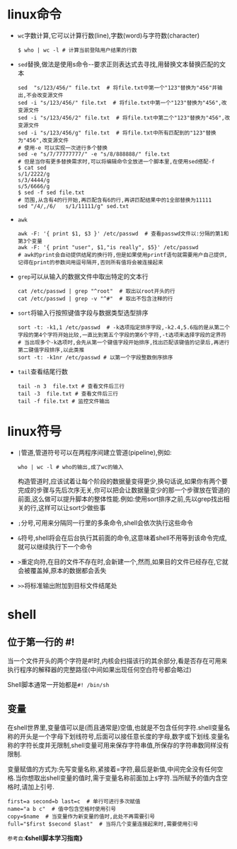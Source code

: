 # linux命令

- `wc`字数计算,它可以计算行数(line),字数(word)与字符数(character)

  ```
  $ who | wc -l # 计算当前登陆用户结果的行数
  ```

- `sed`替换,做法是使用s命令--要求正则表达式去寻找,用替换文本替换匹配的文本

  ```
  sed  "s/123/456/" file.txt  # 将file.txt中第一个"123"替换为"456"并输出,不会改变源文件
  sed -i "s/123/456/" file.txt  # 将file.txt中第一个"123"替换为"456",改变源文件
  sed -i "s/123/456/2" file.txt  # 将file.txt中第二个"123"替换为"456",改变源文件
  sed -i "s/123/456/g" file.txt  # 将file.txt中所有匹配到的"123"替换为"456",改变源文件
  # 使用-e 可以实现一次进行多个替换
  sed -e "s/7/77777777/" -e "s/8/888888/" file.txt
  # 但是当你有更多替换需求时,可以将编辑命令全放进一个脚本里,在使用sed搭配-f
  $ cat sed
  s/1/2222/g
  s/3/4444/g
  s/5/6666/g
  $ sed -f sed file.txt
  # 范围,从含有4的行开始,再匹配含有6的行,再讲匹配结果中的1全部替换为11111
  sed "/4/,/6/   s/1/11111/g" sed.txt 
  ```

- `awk`

  ```
  awk -F: '{ print $1, $3 }' /etc/passwd  # 查看passwd文件以:分隔的第1和第3个变量
  awk -F: '{ print "user", $1,"is really", $5}' /etc/passwd 
  # awk的print会自动提供结尾的换行符,但是如果使用printf语句就需要用户自己提供,记得在print的参数间用逗号隔开,否则所有值将会被连接起来
  ```

- `grep`可以从输入的数据文件中取出特定的文本行

  ```
  cat /etc/passwd | grep "^root"  # 取出以root开头的行
  cat /etc/passwd | grep -v "^#"  # 取出不包含注释的行
  ```

- `sort`将输入行按照键值字段与数据类型选型排序

  ```
  sort -t: -k1,1 /etc/passwd  # -k选项指定排序字段,-k2.4,5.6指的是从第二个字段的第4个字符开始比较,一直比到第五个字段的第6个字符,-t选项来选择字段的定界符
  # 当出现多个-k选项时,会先从第一个键值字段开始排序,找出匹配该键值的记录后,再进行第二键值字段排序,以此类推
  sort -t: -k1nr /etc/passwd # 以第一个字段整数倒序排序
  ```

- `tail`查看结尾行数

  ```
  tail -n 3  file.txt # 查看文件后三行
  tail -3  file.txt # 查看文件后三行
  tail -f file.txt # 监控文件输出
  ```

  

# linux符号

- `|`管道,管道符号可以在两程序间建立管道(pipeline),例如:

  ```
  who | wc -l # who的输出,成了wc的输入
  ```

  构造管道时,应该试着让每个阶段的数据量变得更少,换句话说,如果你有两个要完成的步骤与先后次序无关,你可以把会让数据量变少的那一个步骤放在管道的前面,这么做可以提升脚本的整体性能.例如:使用sort排序之前,先以grep找出相关的行,这样可以让sort少做些事

- `;`分号,可用来分隔同一行里的多条命令,shell会依次执行这些命令

- `&`符号,shell将会在后台执行其前面的命令,这意味着shell不用等到该命令完成,就可以继续执行下一个命令

- `>`重定向符,在目的文件不存在时,会新建一个,然而,如果目的文件已经存在,它就会被覆盖掉,原本的数据都会丢失

- `>>`将标准输出附加到目标文件结尾处

# shell

## 位于第一行的 #!

当一个文件开头的两个字符是#!时,内核会扫描该行的其余部分,看是否存在可用来执行程序的解释器的完整路径(中间如果出现任何空白符号都会略过)

Shell脚本通常一开始都是`#! /bin/sh`

## 变量

在shell世界里,变量值可以是(而且通常是)空值,也就是不包含任何字符.shell变量名称的开头是一个字母下划线符号,后面可以接任意长度的字母,数字或下划线.变量名称的字符长度并无限制,shell变量可用来保存字符串值,所保存的字符串数同样没有限制.

变量赋值的方式为:先写变量名称,紧接着=字符,最后是新值,中间完全没有任何空格.当你想取出shell变量的值时,需于变量名称前面加上`$`字符.当所赋予的值内含空格时,请加上引号.

```
first=a second=b last=c  # 单行可进行多次赋值
name="a b c"  # 值中包含空格时使用引号
copy=$name  # 当变量作为新变量的值时,此处不再需要引号
full="$first $second $last"  # 当将几个变量连接起来时,需要使用引号
```







`参考自`:**《shell脚本学习指南》**

